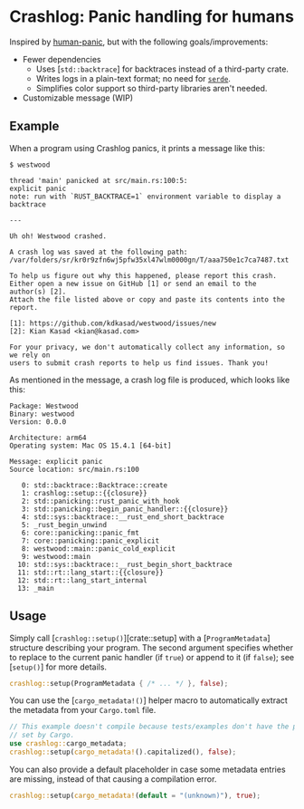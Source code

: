 # Crashlog: Panic handling for humans

Inspired by [human-panic](https://lib.rs/crates/human-panic), but with the following
goals/improvements:
- Fewer dependencies
  - Uses [`std::backtrace`] for backtraces instead of a third-party crate.
  - Writes logs in a plain-text format; no need for [`serde`][serde].
  - Simplifies color support so third-party libraries aren't needed.
- Customizable message (WIP)

[serde]: https://crates.io/crates/serde

## Example

When a program using Crashlog panics, it prints a message like this:
```text
$ westwood

thread 'main' panicked at src/main.rs:100:5:
explicit panic
note: run with `RUST_BACKTRACE=1` environment variable to display a backtrace

---

Uh oh! Westwood crashed.

A crash log was saved at the following path:
/var/folders/sr/kr0r9zfn6wj5pfw35xl47wlm0000gn/T/aaa750e1c7ca7487.txt

To help us figure out why this happened, please report this crash.
Either open a new issue on GitHub [1] or send an email to the author(s) [2].
Attach the file listed above or copy and paste its contents into the report.

[1]: https://github.com/kdkasad/westwood/issues/new
[2]: Kian Kasad <kian@kasad.com>

For your privacy, we don't automatically collect any information, so we rely on
users to submit crash reports to help us find issues. Thank you!
```

As mentioned in the message, a crash log file is produced, which looks like this:
```text
Package: Westwood
Binary: westwood
Version: 0.0.0

Architecture: arm64
Operating system: Mac OS 15.4.1 [64-bit]

Message: explicit panic
Source location: src/main.rs:100

   0: std::backtrace::Backtrace::create
   1: crashlog::setup::{{closure}}
   2: std::panicking::rust_panic_with_hook
   3: std::panicking::begin_panic_handler::{{closure}}
   4: std::sys::backtrace::__rust_end_short_backtrace
   5: _rust_begin_unwind
   6: core::panicking::panic_fmt
   7: core::panicking::panic_explicit
   8: westwood::main::panic_cold_explicit
   9: westwood::main
  10: std::sys::backtrace::__rust_begin_short_backtrace
  11: std::rt::lang_start::{{closure}}
  12: std::rt::lang_start_internal
  13: _main
```

## Usage

Simply call [`crashlog::setup()`][crate::setup] with a [`ProgramMetadata`] structure describing
your program. The second argument specifies whether to replace to the current panic handler (if
`true`) or append to it (if `false`); see [`setup()`] for more details.

```rust
crashlog::setup(ProgramMetadata { /* ... */ }, false);
```

You can use the [`cargo_metadata!()`] helper macro to automatically extract the metadata from
your `Cargo.toml` file.

```rust
// This example doesn't compile because tests/examples don't have the proper metadata
// set by Cargo.
use crashlog::cargo_metadata;
crashlog::setup(cargo_metadata!().capitalized(), false);
```

You can also provide a default placeholder in case some metadata entries are missing, instead
of that causing a compilation error.

```rust
crashlog::setup(cargo_metadata!(default = "(unknown)"), true);
```
